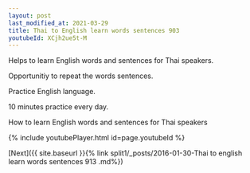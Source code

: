 ```yaml
---
layout: post
last_modified_at: 2021-03-29
title: Thai to English learn words sentences 903 
youtubeId: XCjh2ue5t-M
---
```

 
 
Helps to learn English words and sentences for Thai speakers.

Opportunitiy to repeat the words sentences. 

Practice English language. 
 
10 minutes practice every day. 
 
How to learn English words and sentences for Thai speakers 
 
{% include youtubePlayer.html id=page.youtubeId %}
 
 
[Next]({{ site.baseurl }}{% link  split1/_posts/2016-01-30-Thai to english learn words sentences 913 .md%})
 
